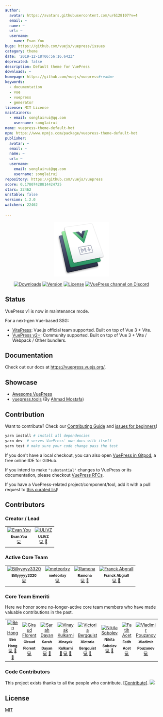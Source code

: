 ```yaml
---
author:
  avatar: https://avatars.githubusercontent.com/u/6128107?v=4
  email: ~
  name: ~
  url: ~
  username:
    name: Evan You
bugs: https://github.com/vuejs/vuepress/issues
category: theme
date: '2019-12-18T06:56:16.642Z'
deprecated: false
description: Default theme for VuePress
downloads: ~
homepage: https://github.com/vuejs/vuepress#readme
keywords:
  - documentation
  - vue
  - vuepress
  - generator
license: MIT License
maintainers:
  - email: songlairui@qq.com
    username: songlairui
name: vuepress-theme-default-hot
npm: https://www.npmjs.com/package/vuepress-theme-default-hot
publisher:
  avatar: ~
  email: ~
  name: ~
  url: ~
  username:
    email: songlairui@qq.com
    username: songlairui
repository: https://github.com/vuejs/vuepress
score: 0.17807428814424725
stars: 22462
unstable: false
version: 1.2.0
watchers: 22462

---
```


<p align="center">
  <a href="https://vuepress.vuejs.org/" target="_blank">
    <img width="180" src="https://raw.githubusercontent.com/vuejs/vuepress/master/packages/docs/docs/.vuepress/public/hero.png" alt="logo">
  </a>
</p>

<p align="center">
  <a href="#"><img src="https://img.shields.io/npm/dm/vuepress.svg" alt="Downloads"></a>
  <a href="https://www.npmjs.com/package/vuepress"><img src="https://img.shields.io/npm/v/vuepress.svg" alt="Version"></a>
  <a href="https://github.com/vuejs/vuepress/blob/master/LICENSE"><img src="https://img.shields.io/npm/l/vuepress.svg" alt="License"></a>
  <a href="https://discordapp.com/invite/HBherRA"><img src="https://img.shields.io/badge/Discord-join%20chat-738bd7.svg" alt="VuePress channel on Discord"></a>
</p>

## Status

VuePress v1 is now in maintenance mode.

For a next-gen Vue-based SSG:
- [VitePress](https://vitepress.vuejs.org/): Vue.js official team supported. Built on top of Vue 3 + Vite.
- [VuePress v2+](https://github.com/vuepress/core): Community supported. Built on top of Vue 3 + Vite / Webpack / Other bundlers.

## Documentation

Check out our docs at https://vuepress.vuejs.org/.

## Showcase

- [Awesome VuePress](https://github.com/vuepressjs/awesome-vuepress)
- [vuepress.tools](https://z3by.github.io/vuepress-tools/) (By [Ahmad Mostafa](https://ahmadmostafa.com))

## Contribution

Want to contribute? Check our [Contributing Guide](.github/CONTRIBUTING.md) and [issues for beginners](https://github.com/vuejs/vuepress/issues?q=is%3Aopen+is%3Aissue+label%3A%22good+first+issue%22)!

```bash
yarn install # install all dependencies
yarn dev  # serves VuePress' own docs with itself
yarn test # make sure your code change pass the test
```

If you don't have a local checkout, you can also open [VuePress in Gitpod](https://gitpod.io/#https://github.com/vuejs/vuepress/blob/master/packages/docs/docs/README.md), a free online IDE for GitHub.

If you intend to make `"substantial"` changes to VuePress or its documentation, please checkout [VuePress RFCs](./rfcs/README.md).

If you have a VuePress-related project/component/tool, add it with a pull request to [this curated list](https://github.com/vuepressjs/awesome-vuepress)!

## Contributors

### Creator / Lead

<table>
  <td align="center"><a href="http://evanyou.me"><img src="https://avatars1.githubusercontent.com/u/499550?v=4" width="100px;" alt="Evan You"/><br /><sub><b>Evan You</b></sub></a><br /><a href="https://github.com/vuejs/vuepress/commits?author=yyx990803" title="Code">💻</a></td>
  <td align="center"><a href="https://github.com/ulivz"><img src="https://avatars1.githubusercontent.com/u/23133919?v=4" width="100px;" alt="ULIVZ"/><br /><sub><b>ULIVZ</b></sub></a><br /><a href="https://github.com/vuejs/vuepress/commits?author=ulivz" title="Code">💻</a> <a href="https://github.com/vuejs/vuepress/commits?author=ulivz" title="Documentation">📖</a></td>
</table>

### Active Core Team

<!-- ALL-CONTRIBUTORS-LIST:START - Do not remove or modify this section -->
<!-- prettier-ignore-start -->
<!-- markdownlint-disable -->
<table>
  <tr>
    <td align="center"><a href="https://billychin.netlify.com/"><img src="https://avatars0.githubusercontent.com/u/38957202?v=4" width="100px;" alt="Billyyyyy3320"/><br /><sub><b>Billyyyyy3320</b></sub></a><br /><a href="https://github.com/vuejs/vuepress/commits?author=newsbielt703" title="Code">💻</a></td>
    <td align="center"><a href="https://github.com/meteorlxy"><img src="https://avatars0.githubusercontent.com/u/18205362?s=400&v=4" width="100px;" alt="meteorlxy"/><br /><sub><b>meteorlxy</b></sub></a><br /><a href="https://github.com/vuejs/vuepress/commits?author=meteorlxy" title="Code">💻</a></td>
    <td align="center"><a href="https://twitter.com/CodesOfRa"><img src="https://avatars0.githubusercontent.com/u/945186?v=4" width="100px;" alt="Ramona"/><br /><sub><b>Ramona</b></sub></a><br /><a href="https://github.com/vuejs/vuepress/commits?author=CodesOfRa" title="Code">💻</a> <a href="https://github.com/vuejs/vuepress/commits?author=CodesOfRa" title="Documentation">📖</a></td>
    <td align="center"><a href="https://www.franck-abgrall.me/"><img src="https://avatars3.githubusercontent.com/u/9840435?v=4" width="100px;" alt="Franck Abgrall"/><br /><sub><b>Franck Abgrall</b></sub></a><br /><a href="https://github.com/vuejs/vuepress/commits?author=kefranabg" title="Code">💻</a> <a href="#question-kefranabg" title="Answering Questions">💬</a></td>
  </tr>
</table>

<!-- markdownlint-enable -->
<!-- prettier-ignore-end -->

<!-- ALL-CONTRIBUTORS-LIST:END -->

### Core Team Emeriti

Here we honor some no-longer-active core team members who have made valuable contributions in the past.

<table>
  <tr>
    <td align="center"><a href="http://www.bencodezen.io"><img src="https://avatars0.githubusercontent.com/u/4836334?v=4" width="100px;" alt="Ben Hong"/><br /><sub><b>Ben Hong</b></sub></a><br /><a href="https://github.com/vuejs/vuepress/commits?author=bencodezen" title="Code">💻</a> <a href="https://github.com/vuejs/vuepress/commits?author=bencodezen" title="Documentation">📖</a> <a href="#question-bencodezen" title="Answering Questions">💬</a></td>
    <td align="center"><a href="https://github.com/f3ltron"><img src="https://avatars1.githubusercontent.com/u/11556276?v=4" width="100px;" alt="Giraud Florent"/><br /><sub><b>Giraud Florent</b></sub></a><br /><a href="https://github.com/vuejs/vuepress/commits?author=f3ltron" title="Code">💻</a></td>
    <td align="center"><a href="https://frontstuff.io/"><img src="https://avatars0.githubusercontent.com/u/5370675?v=4" width="100px;" alt="Sarah Dayan"/><br /><sub><b>Sarah Dayan</b></sub></a><br /><a href="https://github.com/vuejs/vuepress/commits?author=sarahdayan" title="Code">💻</a> <a href="https://github.com/vuejs/vuepress/commits?author=sarahdayan" title="Documentation">📖</a></td>
    <td align="center"><a href="https://twitter.com/_vinayak_k"><img src="https://avatars2.githubusercontent.com/u/19776877?v=4" width="100px;" alt="Vinayak Kulkarni"/><br /><sub><b>Vinayak Kulkarni</b></sub></a><br /><a href="#plugin-vinayakkulkarni" title="Plugin/utility libraries">🔌</a> <a href="https://github.com/vuejs/vuepress/commits?author=vinayakkulkarni" title="Code">💻</a> <a href="#blog-vinayakkulkarni" title="Blogposts">📝</a></td>
    <td align="center"><a href="https://twitter.com/vicbergquist"><img src="https://avatars0.githubusercontent.com/u/25737281?v=4" width="100px;" alt="Victoria Bergquist"/><br /><sub><b>Victoria Bergquist</b></sub></a><br /><a href="https://github.com/vuejs/vuepress/commits?author=vicbergquist" title="Code">💻</a> <a href="#design-vicbergquist" title="Design">🎨</a></td>
    <td align="center"><a href="https://sobolevn.me"><img src="https://avatars1.githubusercontent.com/u/4660275?v=4" width="100px;" alt="Nikita Sobolev"/><br /><sub><b>Nikita Sobolev</b></sub></a><br /><a href="https://github.com/vuejs/vuepress/commits?author=sobolevn" title="Code">💻</a> <a href="https://github.com/vuejs/vuepress/commits?author=sobolevn" title="Documentation">📖</a></td>
    <td align="center"><a href="https://fatihacet.com"><img src="https://avatars3.githubusercontent.com/u/712419?v=4" width="100px;" alt="Fatih Acet"/><br /><sub><b>Fatih Acet</b></sub></a><br /><a href="https://github.com/vuejs/vuepress/commits?author=fatihacet" title="Code">💻</a></td>
    <td align="center"><a href="http://farcaller.net/"><img src="https://avatars2.githubusercontent.com/u/693?v=4" width="100px;" alt="Vladimir Pouzanov"/><br /><sub><b>Vladimir Pouzanov</b></sub></a><br /><a href="https://github.com/vuejs/vuepress/commits?author=farcaller" title="Code">💻</a></td>
  </tr>

</table>

### Code Contributors

This project exists thanks to all the people who contribute. [[Contribute](.github/CONTRIBUTING.md)].
<a href="https://github.com/vuejs/vuepress/graphs/contributors"><img src="https://opencollective.com/vuepress/contributors.svg?width=890&button=false" /></a>

## License

[MIT](https://github.com/vuejs/vuepress/blob/master/LICENSE)
